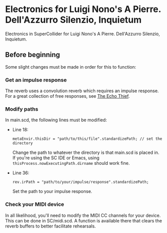 # Electronics for Luigi Nono's A Pierre. Dell'Azzurro Silenzio, Inquietum
Electronics in SuperCollider for Luigi Nono's A Pierre. Dell'Azzurro Silenzio, Inquietum.

## Before beginning
Some slight changes must be made in order for this to function:

### Get an impulse response
The reverb uses a convolution reverb which requires an impulse response. For a great collection of free responses, see [The Echo Thief](http://www.echothief.com/).

### Modify paths
In main.scd, the following lines must be modified:

- Line 18:

  `metaEnvir.thisDir = "path/to/this/file".standardizePath; // set the directory`

  Change the path to whatever the directory is that main.scd is placed in. If you're using the SC IDE or Emacs, using `thisProcess.nowExecutingPath.dirname` should work fine.

- Line 36:

  `rev.irPath = "path/to/your/impulse/response".standardizePath;`

  Set the path to your impulse response.

### Check your MIDI device
In all likelihood, you'll need to modify the MIDI CC channels for your device. This can be done in SC/midi.scd. A function is available there that clears the reverb buffers to better facilitate rehearsals.

